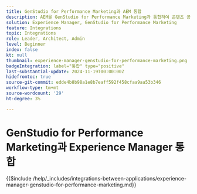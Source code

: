 ```yaml
---
title: GenStudio for Performance Marketing과 AEM 통합
description: AEM을 GenStudio for Performance Marketing과 통합하여 콘텐츠 공급망을 가속화합니다.
solution: Experience Manager, GenStudio for Performance Marketing
feature: Integrations
topic: Integrations
role: Leader, Architect, Admin
level: Beginner
index: false
kt: null
thumbnail: experience-manager-genstudio-for-performance-marketing.png
badgeIntegration: label="통합" type="positive"
last-substantial-update: 2024-11-19T00:00:00Z
hidefromtoc: true
source-git-commit: edde4b8b98a1e8b7eaff592f458cfaa9aa53b346
workflow-type: tm+mt
source-wordcount: '29'
ht-degree: 3%

---
```


# GenStudio for Performance Marketing과 Experience Manager 통합

{{$include /help/_includes/integrations-between-applications/experience-manager-genstudio-for-performance-marketing.md}}

